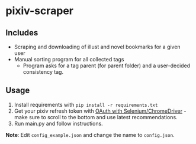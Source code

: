 # pixiv-scraper

## Includes
- Scraping and downloading of illust and novel bookmarks for a given user
- Manual sorting program for all collected tags
  - Program asks for a tag parent (for parent folder) and a user-decided consistency tag.

## Usage
1. Install requirements with `pip install -r requirements.txt`
2. Get your pixiv refresh token with [OAuth with Selenium/ChromeDriver]( https://gist.github.com/upbit/6edda27cb1644e94183291109b8a5fde) - make sure to scroll to the bottom and use latest recommendations.
3. Run main.py and follow instructions.

**Note**: Edit `config_example.json` and change the name to `config.json`.